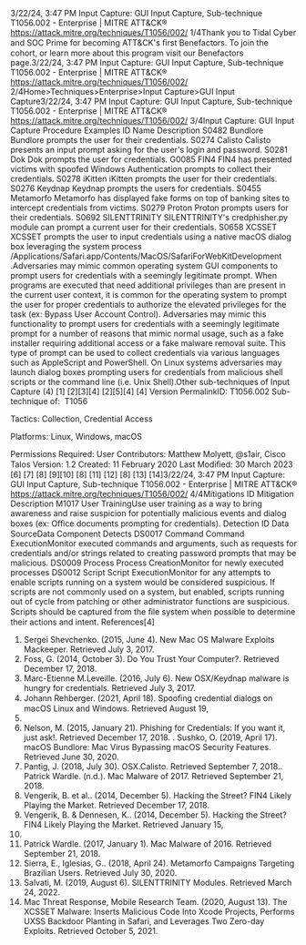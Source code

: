 3/22/24, 3:47 PM Input Capture: GUI Input Capture, Sub-technique T1056.002 - Enterprise | MITRE ATT&CK®
https://attack.mitre.org/techniques/T1056/002/ 1/4Thank you to Tidal Cyber and SOC Prime for becoming ATT&CK's ﬁrst Benefactors. To join the cohort, or learn more about this program visit our
Benefactors page.3/22/24, 3:47 PM Input Capture: GUI Input Capture, Sub-technique T1056.002 - Enterprise | MITRE ATT&CK®
https://attack.mitre.org/techniques/T1056/002/ 2/4Home>Techniques>Enterprise>Input Capture>GUI Input Capture3/22/24, 3:47 PM Input Capture: GUI Input Capture, Sub-technique T1056.002 - Enterprise | MITRE ATT&CK®
https://attack.mitre.org/techniques/T1056/002/ 3/4Input Capture: GUI Input Capture
Procedure Examples
ID Name Description
S0482 Bundlore Bundlore prompts the user for their credentials.
S0274 Calisto Calisto presents an input prompt asking for the user's login and password.
S0281 Dok Dok prompts the user for credentials.
G0085 FIN4 FIN4 has presented victims with spoofed Windows Authentication prompts to collect their credentials.
S0278 iKitten iKitten prompts the user for their credentials.
S0276 Keydnap Keydnap prompts the users for credentials.
S0455 Metamorfo Metamorfo has displayed fake forms on top of banking sites to intercept credentials from victims.
S0279 Proton Proton prompts users for their credentials.
S0692 SILENTTRINITY SILENTTRINITY's credphisher.py module can prompt a current user for their credentials.
S0658 XCSSET XCSSET prompts the user to input credentials using a native macOS dialog box leveraging the system
process /Applications/Safari.app/Contents/MacOS/SafariForWebKitDevelopment .Adversaries may mimic common operating system GUI components to prompt users for credentials with a seemingly legitimate prompt.
When programs are executed that need additional privileges than are present in the current user context, it is common for the operating
system to prompt the user for proper credentials to authorize the elevated privileges for the task (ex: Bypass User Account Control).
Adversaries may mimic this functionality to prompt users for credentials with a seemingly legitimate prompt for a number of reasons that
mimic normal usage, such as a fake installer requiring additional access or a fake malware removal suite. This type of prompt can be used
to collect credentials via various languages such as AppleScript and PowerShell. On Linux systems adversaries may launch
dialog boxes prompting users for credentials from malicious shell scripts or the command line (i.e. Unix Shell).Other sub-techniques of Input Capture (4)
[1]
[2][3][4] [2][5][4]
[4]
Version PermalinkID: T1056.002
Sub-technique of:  T1056

Tactics: Collection, Credential Access

Platforms: Linux, Windows, macOS

Permissions Required: User
Contributors: Matthew Molyett, @s1air, Cisco Talos
Version: 1.2
Created: 11 February 2020
Last Modiﬁed: 30 March 2023
[6]
[7]
[8]
[9][10]
[8]
[11]
[12]
[8]
[13]
[14]3/22/24, 3:47 PM Input Capture: GUI Input Capture, Sub-technique T1056.002 - Enterprise | MITRE ATT&CK®
https://attack.mitre.org/techniques/T1056/002/ 4/4Mitigations
ID Mitigation Description
M1017 User
TrainingUse user training as a way to bring awareness and raise suspicion for potentially malicious events and dialog
boxes (ex: Oﬃce documents prompting for credentials).
Detection
ID Data SourceData Component Detects
DS0017 Command Command
ExecutionMonitor executed commands and arguments, such as requests for credentials and/or strings
related to creating password prompts that may be malicious.
DS0009 Process Process
CreationMonitor for newly executed processes
DS0012 Script Script
ExecutionMonitor for any attempts to enable scripts running on a system would be considered
suspicious. If scripts are not commonly used on a system, but enabled, scripts running out of
cycle from patching or other administrator functions are suspicious. Scripts should be
captured from the ﬁle system when possible to determine their actions and intent.
References[4]
1. Sergei Shevchenko. (2015, June 4). New Mac OS Malware
Exploits Mackeeper. Retrieved July 3, 2017.
2. Foss, G. (2014, October 3). Do You Trust Your Computer?.
Retrieved December 17, 2018.
3. Marc-Etienne M.Leveille. (2016, July 6). New OSX/Keydnap
malware is hungry for credentials. Retrieved July 3, 2017.
4. Johann Rehberger. (2021, April 18). Spooﬁng credential
dialogs on macOS Linux and Windows. Retrieved August 19,
2021.
5. Nelson, M. (2015, January 21). Phishing for Credentials: If you
want it, just ask!. Retrieved December 17, 2018.
. Sushko, O. (2019, April 17). macOS Bundlore: Mac Virus
Bypassing macOS Security Features. Retrieved June 30, 2020.
7. Pantig, J. (2018, July 30). OSX.Calisto. Retrieved September 7,
2018.. Patrick Wardle. (n.d.). Mac Malware of 2017. Retrieved
September 21, 2018.
9. Vengerik, B. et al.. (2014, December 5). Hacking the Street?
FIN4 Likely Playing the Market. Retrieved December 17, 2018.
10. Vengerik, B. & Dennesen, K.. (2014, December 5). Hacking the
Street? FIN4 Likely Playing the Market. Retrieved January 15,
2019.
11. Patrick Wardle. (2017, January 1). Mac Malware of 2016.
Retrieved September 21, 2018.
12. Sierra, E., Iglesias, G.. (2018, April 24). Metamorfo Campaigns
Targeting Brazilian Users. Retrieved July 30, 2020.
13. Salvati, M. (2019, August 6). SILENTTRINITY Modules.
Retrieved March 24, 2022.
14. Mac Threat Response, Mobile Research Team. (2020, August
13). The XCSSET Malware: Inserts Malicious Code Into Xcode
Projects, Performs UXSS Backdoor Planting in Safari, and
Leverages Two Zero-day Exploits. Retrieved October 5, 2021.